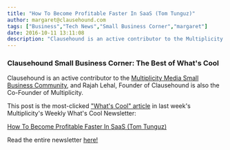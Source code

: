 ```yaml
---
title: "How To Become Profitable Faster In SaaS (Tom Tunguz)"
author: margaret@clausehound.com
tags: ["Business","Tech News","Small Business Corner","margaret"]
date: 2016-10-11 13:11:08
description: "Clausehound is an active contributor to the Multiplicity Media Small Business Community, and Rajah Lehal, Founder of Clausehound is also the Co-Founder of Multiplicity."
---
```




### Clausehound Small Business Corner: The Best of What's Cool

 

 


Clausehound is an active contributor to the [Multiplicity Media Small Business Community](http://multiplicity.media/), and Rajah Lehal, Founder of Clausehound is also the Co-Founder of Multiplicity.

This post is the most-clicked ["What's Cool" article](http://multiplicity.media/whats_cool_weekly/) in last week's Multiplicity's Weekly What's Cool Newsletter:

[How To Become Profitable Faster In SaaS (Tom Tunguz)](http://tomtunguz.com/three-ways-to-become-profitable-faster/)


Read the entire newsletter [here!](http://blog.clausehound.com/clausehound-small-business-corner-the-best-of-whats-cool/)
